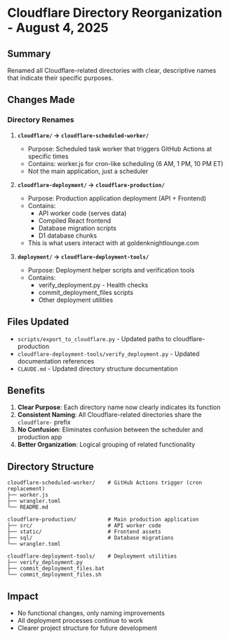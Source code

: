 # Cloudflare Directory Reorganization - August 4, 2025

## Summary
Renamed all Cloudflare-related directories with clear, descriptive names that indicate their specific purposes.

## Changes Made

### Directory Renames
1. **`cloudflare/` → `cloudflare-scheduled-worker/`**
   - Purpose: Scheduled task worker that triggers GitHub Actions at specific times
   - Contains: worker.js for cron-like scheduling (6 AM, 1 PM, 10 PM ET)
   - Not the main application, just a scheduler

2. **`cloudflare-deployment/` → `cloudflare-production/`**
   - Purpose: Production application deployment (API + Frontend)
   - Contains: 
     - API worker code (serves data)
     - Compiled React frontend
     - Database migration scripts
     - D1 database chunks
   - This is what users interact with at goldenknightlounge.com

3. **`deployment/` → `cloudflare-deployment-tools/`**
   - Purpose: Deployment helper scripts and verification tools
   - Contains:
     - verify_deployment.py - Health checks
     - commit_deployment_files scripts
     - Other deployment utilities

## Files Updated
- `scripts/export_to_cloudflare.py` - Updated paths to cloudflare-production
- `cloudflare-deployment-tools/verify_deployment.py` - Updated documentation references
- `CLAUDE.md` - Updated directory structure documentation

## Benefits
1. **Clear Purpose**: Each directory name now clearly indicates its function
2. **Consistent Naming**: All Cloudflare-related directories share the `cloudflare-` prefix
3. **No Confusion**: Eliminates confusion between the scheduler and production app
4. **Better Organization**: Logical grouping of related functionality

## Directory Structure
```
cloudflare-scheduled-worker/    # GitHub Actions trigger (cron replacement)
├── worker.js
├── wrangler.toml
└── README.md

cloudflare-production/          # Main production application
├── src/                        # API worker code
├── static/                     # Frontend assets
├── sql/                        # Database migrations
└── wrangler.toml

cloudflare-deployment-tools/    # Deployment utilities
├── verify_deployment.py
├── commit_deployment_files.bat
└── commit_deployment_files.sh
```

## Impact
- No functional changes, only naming improvements
- All deployment processes continue to work
- Clearer project structure for future development